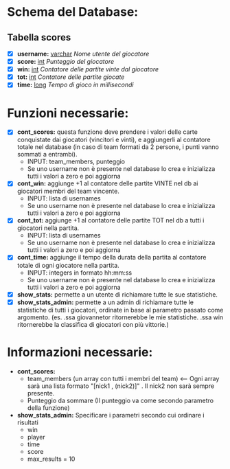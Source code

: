 # Schema del Database:
## Tabella scores
- [x] **username:** <ins>varchar</ins> *Nome utente del giocatore*
- [x] **score:** <ins>int</ins> *Punteggio del giocatore*
- [x] **win:** <ins>int</ins> *Contatore delle partite vinte dal giocatore*
- [x] **tot:** <ins>int</ins> *Contatore delle partite giocate*
- [x] **time:** <ins>long</ins> *Tempo di gioco in millisecondi*

# Funzioni necessarie:
- [x] **cont_scores:** questa funzione deve prendere i valori delle carte conquistate dai giocatori (vincitori e vinti), e aggiungerli al contatore totale nel database (in caso di team formati da 2 persone, i punti vanno sommati a entrambi). 
  - INPUT: team_members, punteggio
  - Se uno username non è presente nel database lo crea e inizializza tutti i valori a zero e poi aggiorna
- [x] **cont_win:** aggiunge +1 al contatore delle partite VINTE nel db ai giocatori membri del team vincente. 
  - INPUT: lista di usernames
  - Se uno username non è presente nel database lo crea e inizializza tutti i valori a zero e poi aggiorna
- [x] **cont_tot:** aggiunge +1 al contatore delle partite TOT nel db a tutti i giocatori nella partita. 
  - INPUT: lista di usernames
  - Se uno username non è presente nel database lo crea e inizializza tutti i valori a zero e poi aggiorna
- [x] **cont_time:** aggiunge il tempo della durata della partita al contatore totale di ogni giocatore nella partita. 
  - INPUT: integers in formato hh:mm:ss
  - Se uno username non è presente nel database lo crea e inizializza tutti i valori a zero e poi aggiorna
- [x] **show_stats:** permette a un utente di richiamare tutte le sue statistiche.
- [x] **show_stats_admin:** permette a un admin di richiamare tutte le statistiche di tutti i giocatori, ordinate in base al parametro passato come argomento. (es. .ssa giovannetor ritornerebbe le mie statistiche. .ssa win ritornerebbe la classifica di giocatori con più vittorie.)

# Informazioni necessarie:
- **cont_scores:**
  - team_members (un array con tutti i membri del team)  <-- Ogni array sarà una lista formato "[nick1 , (nick2)]" . Il nick2 non sarà sempre presente.
  - Punteggio da sommare (Il punteggio va come secondo parametro della funzione)
- **show_stats_admin:** Specificare i parametri secondo cui ordinare i risultati
  - win
  - player
  - time
  - score
  - max_results = 10
